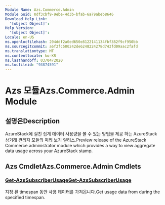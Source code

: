 ```yaml
---
Module Name: Azs.Commerce.Admin
Module Guid: 0df3cbf9-9ebe-4d3b-bfab-6a79abeb8646
Download Help Link:
  '[object Object]': 
Help Version:
  '[object Object]': 
Locale: en-US
ms.openlocfilehash: 204ddf2a0ed650e8122141134fbf382f9cf950bb
ms.sourcegitcommit: a6f2fc500242de6248224278d743fd09aac2fafd
ms.translationtype: MT
ms.contentlocale: ko-KR
ms.lasthandoff: 03/04/2020
ms.locfileid: "93874591"
---
```

# <span data-ttu-id="f058b-101">Azs 모듈</span><span class="sxs-lookup"><span data-stu-id="f058b-101">Azs.Commerce.Admin Module</span></span>
## <span data-ttu-id="f058b-102">설명은</span><span class="sxs-lookup"><span data-stu-id="f058b-102">Description</span></span>
<span data-ttu-id="f058b-103">AzureStack에 걸친 집계 데이터 사용량을 볼 수 있는 방법을 제공 하는 AzureStack 상거래 관리자 모듈의 미리 보기 릴리스.</span><span class="sxs-lookup"><span data-stu-id="f058b-103">Preview release of the AzureStack Commerce administrator module which provides a way to view aggregate data usage across your AzureStack stamp.</span></span> 

## <span data-ttu-id="f058b-104">Azs Cmdlet</span><span class="sxs-lookup"><span data-stu-id="f058b-104">Azs.Commerce.Admin Cmdlets</span></span>
### [<span data-ttu-id="f058b-105">Get-AzsSubscriberUsage</span><span class="sxs-lookup"><span data-stu-id="f058b-105">Get-AzsSubscriberUsage</span></span>](Get-AzsSubscriberUsage.md)
<span data-ttu-id="f058b-106">지정 된 timespan 동안 사용 데이터를 가져옵니다.</span><span class="sxs-lookup"><span data-stu-id="f058b-106">Get usage data from during the specified timespan.</span></span>

